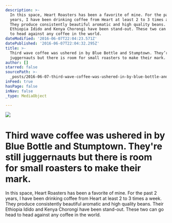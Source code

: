 ```yaml
---
description: >-
  In this space, Heart Roasters has been a favorite of mine. For the past 2
  years, I have been drinking coffee from Heart at least 2 to 3 times a week.
  They produce consistently beautiful aromatic and high quality beans. Their
  Ethiopia Idido and Kenya Chorongi have been stand-out. These two can go head
  to head against any coffee in the world.
dateModified: '2016-06-07T22:04:23.571Z'
datePublished: '2016-06-07T22:04:32.295Z'
title: >-
  Third wave coffee was ushered in by Blue Bottle and Stumptown. They’re still
  juggernauts but there is room for small roasters to make their mark.
author: []
starred: false
sourcePath: >-
  _posts/2016-06-07-third-wave-coffee-was-ushered-in-by-blue-bottle-and-stumptow.md
inFeed: true
hasPage: false
inNav: false
_type: MediaObject

---
```

![](https://s3-us-west-2.amazonaws.com/the-grid-img/p/e9a1a51d029dec72706798b12273c279f05350f2.jpg)

# Third wave coffee was ushered in by Blue Bottle and Stumptown. They're still juggernauts but there is room for small roasters to make their mark.

In this space, Heart Roasters has been a favorite of mine. For the past 2 years, I have been drinking coffee from Heart at least 2 to 3 times a week. They produce consistently beautiful aromatic and high quality beans. Their Ethiopia Idido and Kenya Chorongi have been stand-out. These two can go head to head against any coffee in the world.
